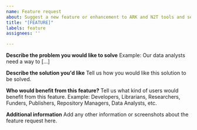 ```yaml
---
name: Feature request
about: Suggest a new feature or enhancement to ARK and N2T tools and services.
title: "[FEATURE]"
labels: feature
assignees: ''

---
```

**Describe the problem you would like to solve**
Example: Our data analysts need a way to [...]

**Describe the solution you'd like**
Tell us how you would like this solution to be solved.

**Who would benefit from this feature?**
Tell us what kind of users would benefit from this feature. Example: Developers, Librarians, Researchers, Funders, Publishers, Repository Managers, Data Analysts, etc.

**Additional information**
Add any other information or screenshots about the feature request here.
